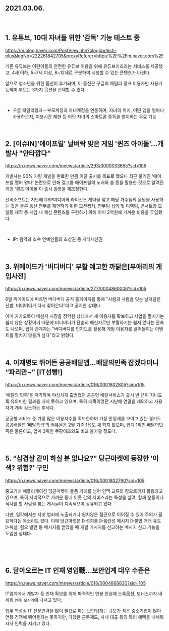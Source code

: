 ## 2021.03.06.

​    

## 1. 유튜브, 10대 자녀들 위한 ‘감독’ 기능 테스트 중

https://m.blog.naver.com/PostView.nhn?blogId=tech-plus&logNo=222261842705&proxyReferer=https:%2F%2Fm.naver.com%2F

기존 유튜브는 어린이들의 안전한 유튜브 이용을 위해 유튜브키즈라는 서비스를 제공했고,  4세 이하, 5~7세 이상, 8~12세로 구분하여 시청할 수 있는 콘텐츠가 나뉜다.

앞으로 청소년을 위한 옵션이 추가되며, 이 옵션은 구글의 패밀리 링크 이용자만 사용가능하며 부모는 3가지 옵션을 선택할 수 있다.

​    

* 구글 패밀리링크 – 부모계정과 자녀계정을 연동하여, 자녀의 위치, 어떤 앱을 얼마나 사용하는지, 이용시간 제한 등 어린 자녀의 스마트폰 중독을 방지하는 무료 기능

​    

## 2. [이슈IN]'에이프릴' 날벼락 맞은 게임 '퀸즈 아이돌'…개발사 "안타깝다“

https://n.news.naver.com/mnews/article/293/0000033655?sid=105

개발사는 90% 가량 개발을 완료한 만큼 이달 출시를 목표로 했으나 최근 불거진 '에이프릴 멤버 왕따' 논란으로 인해 걸그룹 에이프릴의 노래와 춤 등을 활용한 것으로 알려진 게임 '퀸즈 아이돌'이 출시 일정을 재조정한다.

선비소프트는 지난해 DSP미디어와 라이선스 계약을 맺고 해당 가수들의 음원을 사용하는 것은 물론 동선 안무를 재연하기 위한 모션캡처, 안무팀 섭외 및 디렉팅, 콘서트장 모델링 제작 등 게임 내 핵심 콘텐츠를 구현하기 위해 이미 2억원에 가까운 비용을 투입했다.

​    

* IP: 음악과 소속 연예인들의 초상권 등 지식재산권

​    

## 3. 위메이드가 '버디버디' 부활 예고한 까닭은[부애리의 게임사전]

https://n.news.naver.com/mnews/article/277/0004860006?sid=105

6일 위메이드에 따르면 버디버디 공식 홈페이지를 통해 "사람과 사람을 잇는 날개달린 신발, 버디버디가 다시 찾아온다"라고 공지한 상태다. 

이미 카카오톡이 메신저 시장을 장악한 상태에서 새 이용자를 확보하고 사업을 펼치기는 쉽지 않은 상황이기 때문에 버디버디가 단순히 메신저로만 부활하기는 쉽지 않다는 관측도 나오며, 업계 관계자는 "버디버디를 인지도를 활용해 게임 이용자를 끌어들이는 이벤트를 펼치지 않을까 싶다"라고 밝혔다.

​    

## 4. 이재명도 뛰어든 공공배달앱…배달의민족 잡겠다더니 “파리만~” [IT선빵!]

https://n.news.naver.com/mnews/article/016/0001802805?sid=105

‘배달의 민족’을 저격하며 야심차게 출범했던 공공형 배달서비스가 출시 반 년이 지나도록 유의미한 결과를 내지 못하고 있으며, 특히 대목이었던 지난해 연말을 제외하고 사용자가 계속 감소하는 추세다.

공공형 서비스 중 가장 많은 이용자수를 확보한하며 가장 안정세를 보이고 있는 경기도 공공배달앱 ‘배달특급’의 점유율은 2월 기준 1%도 채 되지 않으며, 업계 1위인 배달의민족은 물론이고, 업계 3위인 쿠팡이츠와도 비교 불가할 정도다.

​    

## 5. “삼겹살 같이 하실 분 없나요?” 당근마켓에 등장한 ‘이색? 위험?’ 구인

https://n.news.naver.com/mnews/article/016/0001802790?sid=105

중고거래 애플리케이션 당근마켓이 물품 거래를 넘어 인맥 교류의 장으로까지 활용되고 있으며, 특히 지리적으로 가까운 동네 이웃 간의 서비스라는 특성을 살려, 함께 운동이나 식사를 할 사람을 찾는 게시글이 지속적으록 공유되고 있다.

다만, 일각에서는 자칫 범죄에 노출되거나 원치않은 접근으로 이어질 수 있어 주의가 필요하다는 목소리도 있다. 이에 당근마켓은 ▷성희롱 ▷음란성 메시지 ▷불법 거래 유도 ▷욕설, 혐오 발언 등 메시지를 받았을 때 개별 메시지를 신고하는 메시지 신고 기능을 도입한 상태다.

​    

​    

## 6. 달아오르는 IT 인재 영입戰…보안업계 대우 수준은

https://n.news.naver.com/mnews/article/018/0004868830?sid=105

IT업계에서 개발자 등 인재 확보를 위해 파격적인 연봉 인상에 스톡옵션, 보너스까지 내세워 `인재 모시기`에 나서고 있다.

업무 특성상 IT 전문인력을 많이 필요로 하는 보안업계는 규모가 작은 중소기업이 많아 연봉 경쟁에 뛰어들지는 못하지만, 다양한 근무제도, 사내 대출 등의 복리 혜택을 내세워 자사 인력을 지키고 있다.